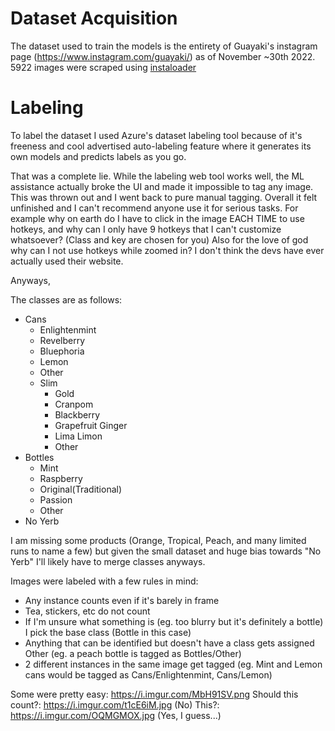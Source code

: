 # Dataset Acquisition
The dataset used to train the models is the entirety of Guayaki's instagram page (https://www.instagram.com/guayaki/) as of November ~30th 2022. 5922 images were scraped using [instaloader](https://instaloader.github.io/)

# Labeling
To label the dataset I used Azure's dataset labeling tool because of it's freeness and cool advertised auto-labeling feature where it generates its own models and predicts labels as you go.

That was a complete lie. While the labeling web tool works well, the ML assistance actually broke the UI and made it impossible to tag any image. This was thrown out and I went back to pure manual tagging. Overall it felt unfinished and I can't recommend anyone use it for serious tasks. For example why on earth do I have to click in the image EACH TIME to use hotkeys, and why can I only have 9 hotkeys that I can't customize whatsoever? (Class and key are chosen for you) Also for the love of god why can I not use hotkeys while zoomed in? I don't think the devs have ever actually used their website.

Anyways,

The classes are as follows:
* Cans
    * Enlightenmint
    * Revelberry
    * Bluephoria
    * Lemon
    * Other
    * Slim
        * Gold
        * Cranpom
        * Blackberry
        * Grapefruit Ginger
        * Lima Limon
        * Other
* Bottles
    * Mint
    * Raspberry
    * Original(Traditional)
    * Passion
    * Other
* No Yerb

I am missing some products (Orange, Tropical, Peach, and many limited runs to name a few) but given the small dataset and huge bias towards "No Yerb" I'll likely have to merge classes anyways.

Images were labeled with a few rules in mind:

* Any instance counts even if it's barely in frame
* Tea, stickers, etc do not count
* If I'm unsure what something is (eg. too blurry but it's definitely a bottle) I pick the base class (Bottle in this case)
* Anything that can be identified but doesn't have a class gets assigned Other (eg. a peach bottle is tagged as Bottles/Other)
* 2 different instances in the same image get tagged (eg. Mint and Lemon cans would be tagged as Cans/Enlightenmint, Cans/Lemon)

Some were pretty easy: https://i.imgur.com/MbH91SV.png
Should this count?: https://i.imgur.com/t1cE6iM.jpg (No)
This?: https://i.imgur.com/OQMGMOX.jpg (Yes, I guess...)